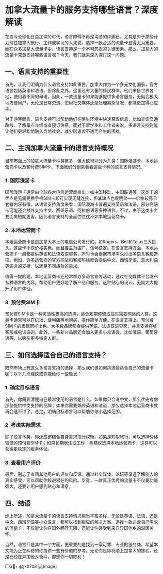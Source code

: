 # 加拿大流量卡的服务支持哪些语言？深度解读

在当今全球化日益加深的时代，语言障碍不再是沟通的绊脚石。尤其是对于那些计划前往加拿大旅行、工作或学习的人来说，选择一款合适的流量卡显得尤为重要。而在众多加拿大流量卡中，语言支持是一个不可忽视的关键因素。那么，加拿大的流量卡究竟支持哪些语言呢？今天，我们就来深入探讨这一问题。

## 一、语言支持的重要性

首先，让我们明确为什么语言支持如此重要。加拿大作为一个多元文化国家，官方语言包括英语和法语。但除此之外，这里还有大量的移民群体，他们来自世界各地，使用着不同的母语。因此，一款流量卡如果能够提供多语言服务，无疑会极大地方便用户，无论是日常交流、使用社交媒体还是处理紧急情况，都能更加得心应手。

对于游客而言，语言支持可以帮助他们在陌生环境中快速获取信息，比如查询交通路线、了解景点介绍或者预订住宿。而对于留学生和工作者来说，多语言支持则能让他们更轻松地融入当地社会，减少因语言不通而产生的困扰。

## 二、主流加拿大流量卡的语言支持概况

目前市面上的加拿大流量卡种类繁多，但大致可以分为几类：国际漫游卡、本地运营商卡以及预付费SIM卡。下面我们分别来看看这些卡种的语言支持情况。

### 1. 国际漫游卡

国际漫游卡通常由全球各大电信运营商推出，如中国移动、中国联通等。这类卡的优点是无需更换手机SIM卡即可实现无缝连接，但其缺点也很明显——价格较高且套餐内容有限。从语言支持角度来看，国际漫游卡普遍支持英语和法语，部分高端卡可能还会额外支持中文、西班牙语、阿拉伯语等多种语言。不过，由于这类卡主要面向短期游客，因此语言支持的全面性往往不如本地运营商卡。

### 2. 本地运营商卡

本地运营商卡是由加拿大本土的电信公司发行的，如Rogers、Bell和Telus三大巨头。这些卡不仅价格实惠，而且覆盖范围广，信号稳定。在语言支持方面，本地运营商卡一般都提供英语和法语双语服务，同时也会根据市场需求推出多语言客服选项。例如，许多运营商的官方网站和客服热线都会提供中文、西班牙语、意大利语等语言的支持，以满足不同族群的需求。

值得一提的是，本地运营商卡还经常举办多语言宣传活动，通过社交媒体平台发布各种语言的内容，帮助用户更好地了解产品和服务。这种贴心的设计，无疑大大提升了用户体验。

### 3. 预付费SIM卡

预付费SIM卡是一种灵活性极高的选择，适合短期停留或临时需要网络的人群。这类卡通常可以在机场、便利店等地购买，操作简单方便。在语言支持上，预付费SIM卡的表现同样出色。大多数品牌都会提供英语、法语双语界面，并且支持在线客服或电话咨询。此外，一些新兴品牌还会加入更多小众语言，比如俄语、葡萄牙语等，以吸引更多特定人群。

## 三、如何选择适合自己的语言支持？

既然市场上有这么多语言支持的选择，那么我们该如何挑选最适合自己的流量卡呢？以下几点建议或许能给你一些启发：

### 1. 确定目标语言

首先，你需要清楚自己最常使用的语言是什么。如果你只会说中文，那么优先考虑那些提供中文支持的品牌；如果你需要兼顾英语和法语，那么选择本地运营商卡就再合适不过了。总之，明确目标语言可以帮助你缩小选择范围。

### 2. 考虑实际需求

除了语言本身，你还应该结合自身需求进行权衡。如果是短期旅行，可以选择价格较低的预付费SIM卡；如果长期居住或工作，则建议选择本地运营商卡，这样可以获得更稳定的服务体验。

### 3. 查看用户评价

最后，别忘了查阅其他用户的评价和反馈。通过社交媒体、论坛等渠道了解别人的真实感受，可以帮助你规避潜在的风险。毕竟，一款真正优秀的流量卡不仅要功能强大，还要让用户感到贴心和满意。

## 四、结语

综上所述，加拿大流量卡的语言支持情况相当丰富多样，无论是英语、法语，还是中文、西班牙语等小众语言，都可以找到相应的解决方案。选择一款适合自己需求的流量卡，不仅能让你在国外畅行无阻，还能让你感受到来自异国他乡的温暖关怀。

当然，语言只是其中一个方面，更重要的是找到一家可靠、专业的服务商。希望本文能为正在纠结的你提供一些有价值的参考。无论你是即将踏上加拿大的旅程，还是已经在异国他乡奋斗，都愿你一切顺利！

[TG💪+ @jx0703 ![Image](https://github.com/user-attachments/assets/dbca1d08-cadb-493c-b0ec-ad6f7a83f270)]